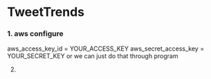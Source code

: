 # TweetTrends


### 1. aws configure

aws_access_key_id = YOUR_ACCESS_KEY
aws_secret_access_key = YOUR_SECRET_KEY
or we can just do that through program

2.
